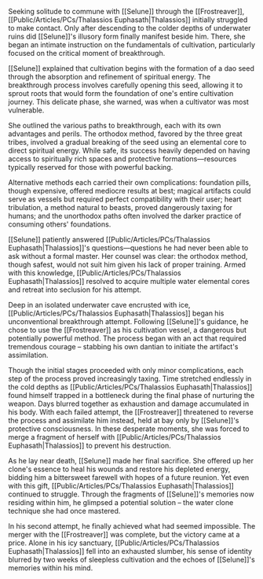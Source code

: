 Seeking solitude to commune with [[Selune]] through the [[Frostreaver]], [[Public/Articles/PCs/Thalassios Euphasath|Thalassios]] initially struggled to make contact. Only after descending to the colder depths of underwater ruins did [[Selune]]'s illusory form finally manifest beside him. There, she began an intimate instruction on the fundamentals of cultivation, particularly focused on the critical moment of breakthrough.

[[Selune]] explained that cultivation begins with the formation of a dao seed through the absorption and refinement of spiritual energy. The breakthrough process involves carefully opening this seed, allowing it to sprout roots that would form the foundation of one's entire cultivation journey. This delicate phase, she warned, was when a cultivator was most vulnerable.

She outlined the various paths to breakthrough, each with its own advantages and perils. The orthodox method, favored by the three great tribes, involved a gradual breaking of the seed using an elemental core to direct spiritual energy. While safe, its success heavily depended on having access to spiritually rich spaces and protective formations—resources typically reserved for those with powerful backing.

Alternative methods each carried their own complications: foundation pills, though expensive, offered mediocre results at best; magical artifacts could serve as vessels but required perfect compatibility with their user; heart tribulation, a method natural to beasts, proved dangerously taxing for humans; and the unorthodox paths often involved the darker practice of consuming others' foundations.

[[Selune]] patiently answered [[Public/Articles/PCs/Thalassios Euphasath|Thalassios]]'s questions—questions he had never been able to ask without a formal master. Her counsel was clear: the orthodox method, though safest, would not suit him given his lack of proper training. Armed with this knowledge, [[Public/Articles/PCs/Thalassios Euphasath|Thalassios]] resolved to acquire multiple water elemental cores and retreat into seclusion for his attempt.

Deep in an isolated underwater cave encrusted with ice, [[Public/Articles/PCs/Thalassios Euphasath|Thalassios]] began his unconventional breakthrough attempt. Following [[Selune]]'s guidance, he chose to use the [[Frostreaver]] as his cultivation vessel, a dangerous but potentially powerful method. The process began with an act that required tremendous courage – stabbing his own dantian to initiate the artifact's assimilation.

Though the initial stages proceeded with only minor complications, each step of the process proved increasingly taxing. Time stretched endlessly in the cold depths as [[Public/Articles/PCs/Thalassios Euphasath|Thalassios]] found himself trapped in a bottleneck during the final phase of nurturing the weapon. Days blurred together as exhaustion and damage accumulated in his body. With each failed attempt, the [[Frostreaver]] threatened to reverse the process and assimilate him instead, held at bay only by [[Selune]]'s protective consciousness. In these desperate moments, she was forced to merge a fragment of herself with [[Public/Articles/PCs/Thalassios Euphasath|Thalassios]] to prevent his destruction.

As he lay near death, [[Selune]] made her final sacrifice. She offered up her clone's essence to heal his wounds and restore his depleted energy, bidding him a bittersweet farewell with hopes of a future reunion. Yet even with this gift, [[Public/Articles/PCs/Thalassios Euphasath|Thalassios]] continued to struggle. Through the fragments of [[Selune]]'s memories now residing within him, he glimpsed a potential solution – the water clone technique she had once mastered.

In his second attempt, he finally achieved what had seemed impossible. The merger with the [[Frostreaver]] was complete, but the victory came at a price. Alone in his icy sanctuary, [[Public/Articles/PCs/Thalassios Euphasath|Thalassios]] fell into an exhausted slumber, his sense of identity blurred by two weeks of sleepless cultivation and the echoes of [[Selune]]'s memories within his mind.